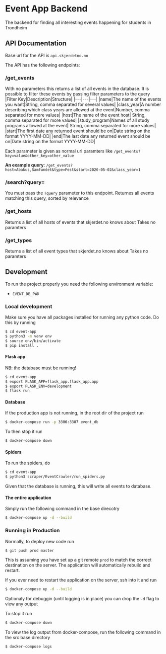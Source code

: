# Event App Backend 
The backend for finding all interesting events happening for students in Trondheim

## API Documentation
Base url for the API is 
`api.skjerdetno.no`

The API has the following endpoints: 
### /get_events
With no parameters this returns a list of all events in the database.
It is possible to filter these events by passing filter parameters to the query
|Filter Key|Description|Structure|
|---|---|---|
|name|The name of the events you want|String, comma separated for several values|
|class_year|A number describing which class years are allowed at the event|Number, comma separated for more values|
|host|The name of the event host| String, comma separated for more values|
|study_program|Names of all study programs allowed at the event| String, comma separated for more values|
|start|The first date any returned event should be on|Date string on the format YYYY-MM-DD|
|end|The last date any returned event should be on|Date string on the format YYYY-MM-DD|

Each parameter is given as normal url paramters like `/get_events?key=value&other_key=other_value`

**An example query**: 
```/get_events?host=Abakus,Samfundet&type=Fest&start=2020-05-02&class_year=1```

### /search?query=
You must pass the `?query` parameter to this endpoint. Returnes all events matching this query, sorted by relevance

### /get_hosts
Returns a list of all hosts of events that skjerdet.no knows about
Takes no paramters

### /get_types
Returns a list of all event types that skjerdet.no knows about
Takes no paramters

## Development 
To run the project properly you need the following environment variable:
- `EVENT_DB_PWD`



### Local development
Make sure you have all packages installed for running any python code. 
Do this by running
```bash
$ cd event-app
$ python3 -m venv env
$ source env/bin/activate
$ pip install .
```

#### Flask app
NB: the database must be running! 
```bash
$ cd event-app 
$ export FLASK_APP=flask_app.flask_app.app
$ export FLASK_ENV=development
$ flask run 
```

#### Database
If the production app is not running, in the root dir of the project run 

```bash 
$ docker-compose run -p 3306:3307 event_db
```

To then stop it run 
```bash 
$ docker-compose down 
```

#### Spiders
To run the spiders, do

```bash
$ cd event-app
$ python3 scraper/EventCrawler/run_spiders.py
```
Given that the database is running, this will write all events to database.

#### The entire application 
Simply run the following command in the base direcotry
```bash
$ docker-compose up -d --build
```

### Running in Production 
Normally, to deploy new code run
```bash 
$ git push prod master
```
This is assuming you have set up a git remote `prod` to match the correct destination on the server. 
The application will automatically rebuild and restart.

If you ever need to restart the application on the server, ssh into it and run
```bash
$ docker-compose up -d --build
```
Optionaly for debuggin (until logging is in place) you can drop the `-d` flag to view any output

To stop it run 
```bash
$ docker-compose down
```

To view the log output from docker-compose, run the following command in the src base directory
```bash
$ docker-compose logs
```

